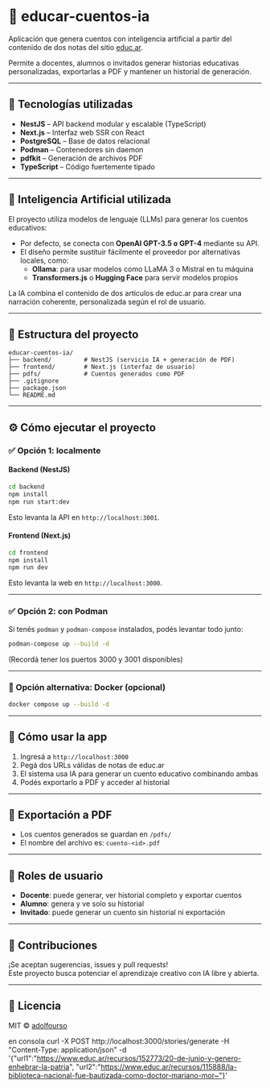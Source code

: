 # 🧠 educar-cuentos-ia

Aplicación que genera cuentos con inteligencia artificial a partir del contenido de dos notas del sitio [educ.ar](https://www.educ.ar/recursos-especiales).

Permite a docentes, alumnos o invitados generar historias educativas personalizadas, exportarlas a PDF y mantener un historial de generación.

---

## 🚀 Tecnologías utilizadas

- **NestJS** – API backend modular y escalable (TypeScript)
- **Next.js** – Interfaz web SSR con React
- **PostgreSQL** – Base de datos relacional
- **Podman** – Contenedores sin daemon
- **pdfkit** – Generación de archivos PDF
- **TypeScript** – Código fuertemente tipado

---

## 🤖 Inteligencia Artificial utilizada

El proyecto utiliza modelos de lenguaje (LLMs) para generar los cuentos educativos:

- Por defecto, se conecta con **OpenAI GPT-3.5 o GPT-4** mediante su API.
- El diseño permite sustituir fácilmente el proveedor por alternativas locales, como:
  - **Ollama**: para usar modelos como LLaMA 3 o Mistral en tu máquina
  - **Transformers.js** o **Hugging Face** para servir modelos propios

La IA combina el contenido de dos artículos de educ.ar para crear una narración coherente, personalizada según el rol de usuario.

---

## 📁 Estructura del proyecto

```
educar-cuentos-ia/
├── backend/         # NestJS (servicio IA + generación de PDF)
├── frontend/        # Next.js (interfaz de usuario)
├── pdfs/            # Cuentos generados como PDF
├── .gitignore
├── package.json
└── README.md
```

---

## ⚙️ Cómo ejecutar el proyecto

### ✅ Opción 1: localmente

#### Backend (NestJS)
```bash
cd backend
npm install
npm run start:dev
```

Esto levanta la API en `http://localhost:3001`.

#### Frontend (Next.js)
```bash
cd frontend
npm install
npm run dev
```

Esto levanta la web en `http://localhost:3000`.

---

### ✅ Opción 2: con Podman

Si tenés `podman` y `podman-compose` instalados, podés levantar todo junto:

```bash
podman-compose up --build -d
```

(Recordá tener los puertos 3000 y 3001 disponibles)

---

### 🐳 Opción alternativa: Docker (opcional)

```bash
docker compose up --build -d
```

---

## 🧪 Cómo usar la app

1. Ingresá a `http://localhost:3000`
2. Pegá dos URLs válidas de notas de educ.ar
3. El sistema usa IA para generar un cuento educativo combinando ambas
4. Podés exportarlo a PDF y acceder al historial

---

## 📝 Exportación a PDF

- Los cuentos generados se guardan en `/pdfs/`
- El nombre del archivo es: `cuento-<id>.pdf`

---

## 👥 Roles de usuario

- **Docente**: puede generar, ver historial completo y exportar cuentos
- **Alumno**: genera y ve solo su historial
- **Invitado**: puede generar un cuento sin historial ni exportación

---

## 🙌 Contribuciones

¡Se aceptan sugerencias, issues y pull requests!  
Este proyecto busca potenciar el aprendizaje creativo con IA libre y abierta.

---

## 📄 Licencia

MIT © [adolfourso](https://github.com/adolfourso)

en consola
curl -X POST http://localhost:3000/stories/generate   -H "Content-Type: application/json"   -d '{"url1":"https://www.educ.ar/recursos/152773/20-de-junio-y-genero-enhebrar-la-patria", "url2":"https://www.educ.ar/recursos/115888/la-biblioteca-nacional-fue-bautizada-como-doctor-mariano-mor~"}'